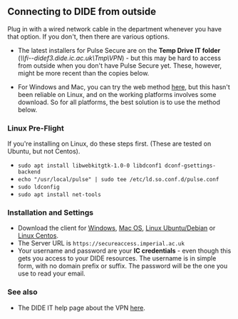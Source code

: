 ## Connecting to DIDE from outside

Plug in with a wired network cable in the department whenever you have that option. If you don't, then there are various options.

* The latest installers for Pulse Secure are on the
**Temp Drive IT folder** (*\\\\fi--didef3.dide.ic.ac.uk\Tmp\VPN*) - but this may be hard to access from outside when you don't
have Pulse Secure yet. These, however, might be more recent than the copies below.

* For Windows and Mac, you can try the web method [here](https://secureaccess.imperial.ac.uk), but this hasn't been
reliable on Linux, and on the working platforms involves some download. So for all platforms, the best solution is to
use the method below.

### Linux Pre-Flight

If you're installing on Linux, do these steps first. (These are tested on Ubuntu, but not Centos).

* `sudo apt install libwebkitgtk-1.0-0 libdconf1 dconf-gsettings-backend`
* `echo "/usr/local/pulse" | sudo tee /etc/ld.so.conf.d/pulse.conf`
* `sudo ldconfig`
* `sudo apt install net-tools`

### Installation and Settings

* Download the client for [Windows](https://mrcdata.dide.ic.ac.uk/resources/ps-pulse-win-5.3r6.0-b1769-64bitinstaller.msi),
[Mac OS](https://mrcdata.dide.ic.ac.uk/resources/ps-pulse-mac-5.3r6.0-b1769-installer.dmg),
[Linux Ubuntu/Debian](https://mrcdata.dide.ic.ac.uk/resources/ps-pulse-linux-5.3r6.0-b1769-ubuntu-debian-64-bit-installer.deb)
or [Linux Centos](https://mrcdata.dide.ic.ac.uk/resources/ps-pulse-linux-5.3r6.0-b1769-centos-rhel-64-bit-installer.rpm).
* The Server URL is `https://secureaccess.imperial.ac.uk`
* Your username and password are your **IC credentials** - even though this gets you
access to your DIDE resources. The username is in simple form, with no domain prefix or suffix. The password will
be the one you use to read your email.

### See also

* The DIDE IT help page about the VPN [here](https://mrcdata.dide.ic.ac.uk/wiki/index.php/VPN_access_to_DIDE).
